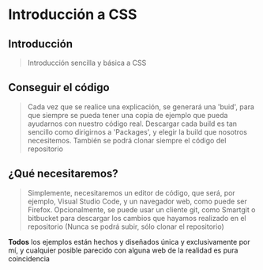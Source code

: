 # Introducción a CSS

## Introducción

> Introducción sencilla y básica a CSS

## Conseguir el código
> Cada vez que se realice una explicación, se generará una 'buid', para que siempre se pueda tener una copia de ejemplo que pueda ayudarnos con nuestro código real. Descargar cada build es tan sencillo como dirigirnos a 'Packages', y elegir la build que nosotros necesitemos. También se podrá clonar siempre el código del repositorio

## ¿Qué necesitaremos?

> Simplemente, necesitaremos un editor de código, que será, por ejemplo, Visual Studio Code, y un navegador web, como puede ser Firefox. Opcionalmente, se puede usar un cliente git, como Smartgit o bitbucket para descargar los cambios que hayamos realizado en el repositorio (Nunca se podrá subir, sólo clonar el repositorio)

<p><strong>Todos</strong> los ejemplos están hechos y diseñados única y exclusivamente por mí, y cualquier posible parecido con alguna web de la realidad es pura coincidencia</p>